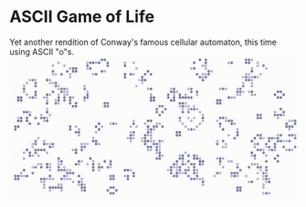 ASCII Game of Life
=================

Yet another rendition of Conway's famous cellular automaton, this time using ASCII "o"s.
![Game of Life](gol.gif)
